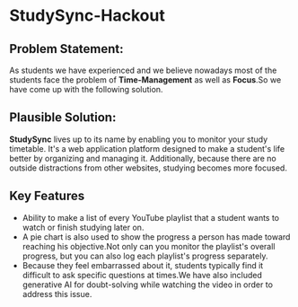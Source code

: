 # StudySync-Hackout
## Problem Statement:
As students we have experienced and we believe nowadays most of the students face the problem of **Time-Management** as well as **Focus**.So we have come up with the following solution.
## Plausible Solution:
**StudySync** lives up to its name by enabling you to monitor your study timetable.
It's a web application platform designed to make a student's life better by organizing and managing it.
Additionally, because there are no outside distractions from other websites, studying becomes more focused.
## Key Features
- Ability to make a list of every YouTube playlist that a student wants to watch or finish studying later on.
- A pie chart is also used to show the progress a person has made toward reaching his objective.Not only can you monitor the playlist's overall progress, but you can also log each playlist's progress separately.
- Because they feel embarrassed about it, students typically find it difficult to ask specific questions at times.We have also included generative AI for doubt-solving while watching the video in order to address this issue.
